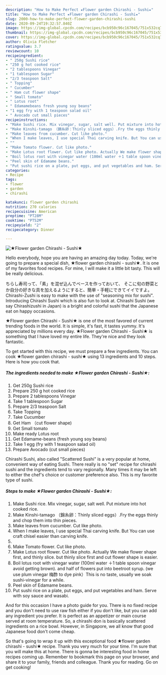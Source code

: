 ```yaml
---
description: "How to Make Perfect ★Flower garden Chirashi - Sushi★"
title: "How to Make Perfect ★Flower garden Chirashi - Sushi★"
slug: 2000-how-to-make-perfect-flower-garden-chirashi-sushi
date: 2020-09-24T19:32:57.840Z
image: https://img-global.cpcdn.com/recipes/bcb950c96c167045/751x532cq70/★flower-garden-chirashi-sushi★-recipe-main-photo.jpg
thumbnail: https://img-global.cpcdn.com/recipes/bcb950c96c167045/751x532cq70/★flower-garden-chirashi-sushi★-recipe-main-photo.jpg
cover: https://img-global.cpcdn.com/recipes/bcb950c96c167045/751x532cq70/★flower-garden-chirashi-sushi★-recipe-main-photo.jpg
author: Olivia Fletcher
ratingvalue: 3.7
reviewcount: 10
recipeingredient:
- " 250g Sushi rice"
- "250 g hot cooked rice"
- "2 tablespoons Vinegar"
- "1 tablespoon Sugar"
- "2/3 teaspoon Salt"
- " Topping"
- " Cucumber"
- " Ham cut flower shape"
- " Small tomato"
- " Lotus root"
- " Edamamebeans fresh young soy beans"
- "1 egg fry with 1 teaspoon salad oil"
- " Avocado cut small pieces"
recipeinstructions:
- "Make Sushi rice. Mix vinegar, sugar, salt well. Put mixture into hot cooked rice."
- "Make Kinshi-tamago （錦糸卵：Thinly sliced eggs）.Fry the eggs thinly and chop them into thin pieces."
- "Make leaves from cucumber. Cut like photo."
- "When I make leaves, I use special Thai carving knife. But You can use craft chisel easier than carving knife."
- ""
- "Make Tomato flower. Cut like photo."
- "Make Lotus root flower. Cut like photo. Actually We make flower shape first, and thinly slice. but thinly slice first and cut flower shape is easier."
- "Boil lotus root with vinegar water (100ml water ＋1 table spoon vinegar avoid getting brown). and half of flowers put into beetroot syrup. (we use plum vinegar 梅酢 to dye pink）This is no taste, usually we soak sushi-vinegar for a while."
- "Peel skin of Edamame beans."
- "Put sushi rice on a plate, put eggs, and put vegetables and ham. Serve with soy sauce and wasabi."
categories:
- Recipe
tags:
- flower
- garden
- chirashi

katakunci: flower garden chirashi 
nutrition: 270 calories
recipecuisine: American
preptime: "PT28M"
cooktime: "PT52M"
recipeyield: "2"
recipecategory: Dinner

---
```



![★Flower garden Chirashi - Sushi★](https://img-global.cpcdn.com/recipes/bcb950c96c167045/751x532cq70/★flower-garden-chirashi-sushi★-recipe-main-photo.jpg)

Hello everybody, hope you are having an amazing day today. Today, we're going to prepare a special dish, ★flower garden chirashi - sushi★. It is one of my favorites food recipes. For mine, I will make it a little bit tasty. This will be really delicious.

ちらし寿司って、「素」を混ぜ込んでベースを作っておいて、 そこに旬の野菜とか自分の好きな具を加えるようにすると、簡単・手軽にできてイイですよ。 Chirashi-Zushi is easy to make with the use of &#34;seasoning mix for sushi&#34;. Introducing Chirashi Sushi which is also fun to look at. Chirashi Sushi (we say Chirashizushi in Japan) is a bright and colorful sushi that the Japanese eat on happy occasions.

★Flower garden Chirashi - Sushi★ is one of the most favored of current trending foods in the world. It is simple, it's fast, it tastes yummy. It's appreciated by millions every day. ★Flower garden Chirashi - Sushi★ is something that I have loved my entire life. They're nice and they look fantastic.


To get started with this recipe, we must prepare a few ingredients. You can cook ★flower garden chirashi - sushi★ using 13 ingredients and 10 steps. Here is how you cook that.

<!--inarticleads1-->

##### The ingredients needed to make ★Flower garden Chirashi - Sushi★:

1. Get  250g Sushi rice
1. Prepare 250 g hot cooked rice
1. Prepare 2 tablespoons Vinegar
1. Take 1 tablespoon Sugar
1. Prepare 2/3 teaspoon Salt
1. Take  Topping
1. Take  Cucumber
1. Get  Ham （cut flower shape)
1. Get  Small tomato
1. Make ready  Lotus root
1. Get  Edamame-beans (fresh young soy beans)
1. Take 1 egg (fry with 1 teaspoon salad oil)
1. Prepare  Avocado (cut small pieces)


Chirashi Sushi, also called &#34;Scattered Sushi&#34; is a very popular at home, convenient way of eating Sushi. There really is no &#34;set&#34; recipe for chirashi sushi and the ingredients tend to vary regionally. Many times it may be left to either the chef&#39;s choice or customer preference also. This is my favorite type of sushi. 

<!--inarticleads2-->

##### Steps to make ★Flower garden Chirashi - Sushi★:

1. Make Sushi rice. Mix vinegar, sugar, salt well. Put mixture into hot cooked rice.
1. Make Kinshi-tamago （錦糸卵：Thinly sliced eggs）.Fry the eggs thinly and chop them into thin pieces.
1. Make leaves from cucumber. Cut like photo.
1. When I make leaves, I use special Thai carving knife. But You can use craft chisel easier than carving knife.
1. 
1. Make Tomato flower. Cut like photo.
1. Make Lotus root flower. Cut like photo. Actually We make flower shape first, and thinly slice. but thinly slice first and cut flower shape is easier.
1. Boil lotus root with vinegar water (100ml water ＋1 table spoon vinegar avoid getting brown). and half of flowers put into beetroot syrup. (we use plum vinegar 梅酢 to dye pink）This is no taste, usually we soak sushi-vinegar for a while.
1. Peel skin of Edamame beans.
1. Put sushi rice on a plate, put eggs, and put vegetables and ham. Serve with soy sauce and wasabi.


And for this occasion I have a photo guide for you. There is no fixed recipe and you don&#39;t need to use raw fish either if you don&#39;t like, but you can add any ingredient you prefer. It is perfect as an appetizer or main course served at room temperature. So, a chirashi don is basically scattered ingredients on a rice bowl. However, in Singapore, we all know that good Japanese food don&#39;t come cheap. 

So that's going to wrap it up with this exceptional food ★flower garden chirashi - sushi★ recipe. Thank you very much for your time. I'm sure that you will make this at home. There is gonna be interesting food in home recipes coming up. Remember to bookmark this page on your browser, and share it to your family, friends and colleague. Thank you for reading. Go on get cooking!
